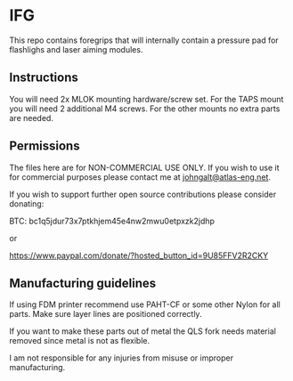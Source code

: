 # IFG

This repo contains foregrips that will internally contain a pressure pad for flashlighs and laser aiming modules.

## Instructions
You will need 2x MLOK mounting hardware/screw set. For the TAPS mount you will need 2 additional M4 screws. For the other mounts no extra parts are needed.

## Permissions

The files here are for NON-COMMERCIAL USE ONLY. If you wish to use it for commercial purposes please contact me at johngalt@atlas-eng.net.

If you wish to support further open source contributions please consider donating:

BTC: bc1q5jdur73x7ptkhjem45e4nw2mwu0etpxzk2jdhp

or

https://www.paypal.com/donate/?hosted_button_id=9U85FFV2R2CKY

## Manufacturing guidelines

If using FDM printer recommend use PAHT-CF or some other Nylon for all parts.
Make sure layer lines are positioned correctly.

If you want to make these parts out of metal the QLS fork needs material removed since metal is not as flexible.

I am not responsible for any injuries from misuse or improper manufacturing.
